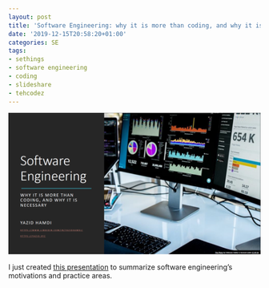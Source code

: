 ```yaml
---
layout: post
title: 'Software Engineering: why it is more than coding, and why it is necessary'
date: '2019-12-15T20:58:20+01:00'
categories: SE
tags:
- sethings
- software engineering
- coding
- slideshare
- tehcodez
---
```

![](/images/SEPresentation/slide.png)

I just created [this presentation](https://www.slideshare.net/YazidHAMDI1/software-engineering-why-it-is-more-than-coding-and-why-it-is-necessary) to summarize software engineering’s motivations and practice areas.